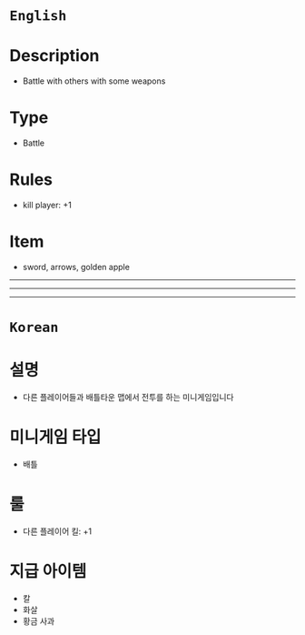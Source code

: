 # `English`
# Description
- Battle with others with some weapons

# Type
- Battle

# Rules
- kill player: +1

# Item
- sword, arrows, golden apple
---
---
---
# `Korean`
# 설명
- 다른 플레이어들과 배틀타운 맵에서 전투를 하는 미니게임입니다

# 미니게임 타입
- 배틀

# 룰
- 다른 플레이어 킬: +1

# 지급 아이템
- 칼
- 화살
- 황금 사과
